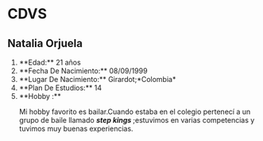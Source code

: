 # CDVS
## Natalia Orjuela 
<ol>
<li>  **Edad:** 21 años </li>
<li>  **Fecha De Nacimiento:** 08/09/1999 <br></li>
<li>  **Lugar De Nacimiento:** Girardot;*Colombia* <br></li>
<li>  **Plan De Estudios:** 14 <br></li>
<li>  **Hobby :** <p> Mi hobby favorito es bailar.Cuando estaba en el colegio pertenecí a un grupo de baile llamado <strong><em> step kings </em></strong> ;estuvimos en varias competencias y tuvimos muy buenas experiencias.</p></li>
</ol> 
